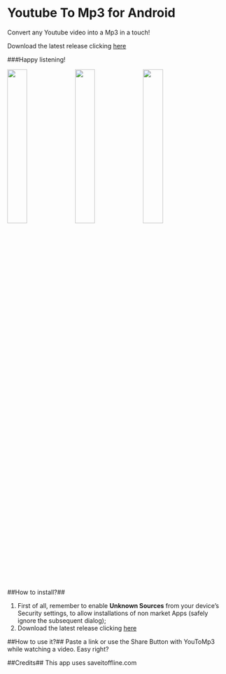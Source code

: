 # Youtube To Mp3 for Android
Convert any Youtube video into a Mp3 in a touch!

Download the latest release clicking [here](https://github.com/makebit/YoutubeToMp3/raw/master/YoutubeToMp3.apk)

###Happy listening!

<img src="http://s12.postimg.org/ph4nkmq71/home_smartphone_en.png" width=30%>
<img src="http://s12.postimg.org/hlypjk5y5/youtube_share.png" width=30%>
<img src="http://s12.postimg.org/qaluqzllp/youtube_click.png" width=30%>


##How to install?##

 1. First of all, remember to enable **Unknown Sources** from your device’s Security settings, to allow installations of non market Apps (safely ignore the subsequent dialog);
 2. Download the latest release clicking [here](https://github.com/makebit/YoutubeToMp3/blob/master/YoutubeToMp3.apk)

##How to use it?##
Paste a link or use the Share Button with YouToMp3 while watching a video.
Easy right?

##Credits##
This app uses saveitoffline.com